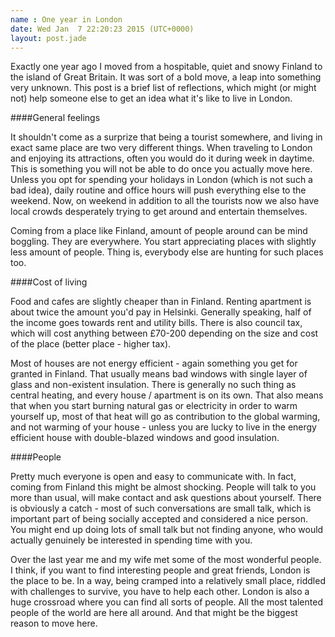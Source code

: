 ```yaml
---
name : One year in London
date: Wed Jan  7 22:20:23 2015 (UTC+0000)
layout: post.jade
---
```


Exactly one year ago I moved from a hospitable, quiet and snowy Finland to the island of Great Britain. It was sort of a bold move, a leap into something very unknown. This post is a brief list of reflections, which might (or might not) help someone else to get an idea what it's like to live in London.

####General feelings

It shouldn't come as a surprize that being a tourist somewhere, and living in exact same place are two very different things. When traveling to London and enjoying its attractions, often you would do it during week in daytime. This is something you will not be able to do once you actually move here. Unless you opt for spending your holidays in London (which is not such a bad idea), daily routine and office hours will push everything else to the weekend. Now, on weekend in addition to all the tourists now we also have local crowds desperately trying to get around and entertain themselves.

Coming from a place like Finland, amount of people around can be mind boggling. They are everywhere. You start appreciating places with slightly less amount of people. Thing is, everybody else are hunting for such places too.

####Cost of living

Food and cafes are slightly cheaper than in Finland. Renting apartment is about twice the amount you'd pay in Helsinki. Generally speaking, half of the income goes towards rent and utility bills. There is also council tax, which will cost anything between £70-200 depending on the size and cost of the place (better place - higher tax).

Most of houses are not energy efficient - again something you get for granted in Finland. That usually means bad windows with single layer of glass and non-existent insulation. There is generally no such thing as central heating, and every house / apartment is on its own. That also means that when you start burning natural gas or electricity in order to warm yourself up, most of that heat will go as contribution to the global warming, and not warming of your house - unless you are lucky to live in the energy efficient house with double-blazed windows and good insulation.

####People

Pretty much everyone is open and easy to communicate with. In fact, coming from Finland this might be almost shocking. People will talk to you more than usual, will make contact and ask questions about yourself. There is obviously a catch - most of such conversations are small talk, which is important part of being socially accepted and considered a nice person. You might end up doing lots of small talk but not finding anyone, who would actually genuinely be interested in spending time with you.

Over the last year me and my wife met some of the most wonderful people. I think, if you want to find interesting people and great friends, London is the place to be. In a way, being cramped into a relatively small place, riddled with challenges to survive, you have to help each other. London is also a huge crossroad where you can find all sorts of people. All the most talented people of the world are here all around. And that might be the biggest reason to move here.

